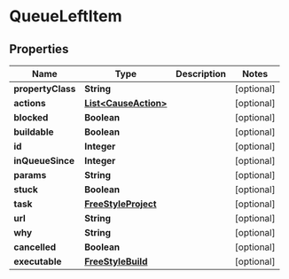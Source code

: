 

# QueueLeftItem


## Properties

| Name | Type | Description | Notes |
|------------ | ------------- | ------------- | -------------|
|**propertyClass** | **String** |  |  [optional] |
|**actions** | [**List&lt;CauseAction&gt;**](CauseAction.md) |  |  [optional] |
|**blocked** | **Boolean** |  |  [optional] |
|**buildable** | **Boolean** |  |  [optional] |
|**id** | **Integer** |  |  [optional] |
|**inQueueSince** | **Integer** |  |  [optional] |
|**params** | **String** |  |  [optional] |
|**stuck** | **Boolean** |  |  [optional] |
|**task** | [**FreeStyleProject**](FreeStyleProject.md) |  |  [optional] |
|**url** | **String** |  |  [optional] |
|**why** | **String** |  |  [optional] |
|**cancelled** | **Boolean** |  |  [optional] |
|**executable** | [**FreeStyleBuild**](FreeStyleBuild.md) |  |  [optional] |



